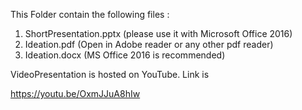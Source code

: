 This Folder contain the following files :
  1. ShortPresentation.pptx (please use it with Microsoft Office 2016)
  2. Ideation.pdf (Open in Adobe reader or any other pdf reader)
  3. Ideation.docx (MS Office 2016 is recommended)
 
 
 VideoPresentation is hosted on YouTube. Link is 
 
 https://youtu.be/OxmJJuA8hIw
